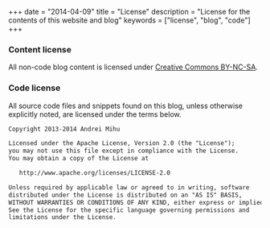 +++
date = "2014-04-09"
title = "License"
description = "License for the contents of this website and blog"
keywords = ["license", "blog", "code"]
+++
### Content license

All non-code blog content is licensed under [Creative Commons BY-NC-SA](http://creativecommons.org/licenses/by-nc-sa/3.0/).

### Code license

All source code files and snippets found on this blog, unless otherwise explicitly noted, are licensed under the terms below.

``` html
Copyright 2013-2014 Andrei Mihu

Licensed under the Apache License, Version 2.0 (the "License");
you may not use this file except in compliance with the License.
You may obtain a copy of the License at

   http://www.apache.org/licenses/LICENSE-2.0

Unless required by applicable law or agreed to in writing, software
distributed under the License is distributed on an "AS IS" BASIS,
WITHOUT WARRANTIES OR CONDITIONS OF ANY KIND, either express or implied.
See the License for the specific language governing permissions and
limitations under the License.
```